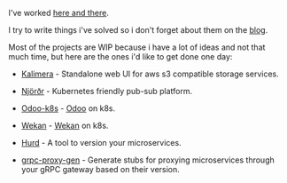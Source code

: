 I've worked [here and there](https://stackoverflow.com/story/pi-victor).

I try to write things i've solved so i don't forget about them on the [blog](https://victor.cloudflavor.io).


Most of the projects are WIP because i have a lot of ideas and not that much time, but
here are the ones i'd like to get done one day:
 
- [Kalimera](https://github.com/cloudflavor/kalimera) - Standalone web UI for aws s3 compatible storage services.

- [Njörðr](https://github.com/cloudflavor/njord) - Kubernetes friendly pub-sub platform.

- [Odoo-k8s](https://github.com/cloudflavor/odoo-k8s) - [Odoo](https://www.odoo.com/) on k8s.

- [Wekan](https://github.com/cloudflavor/wekan-k8s) - [Wekan](https://wekan.github.io/) on k8s.

- [Hurd](https://github.com/PI-Victor/hurd) - A tool to version your microservices.

- [grpc-proxy-gen](https://github.com/cloudflavor/grpc-proxy-gen) - Generate stubs for proxying microservices through your gRPC gateway based on their version.
